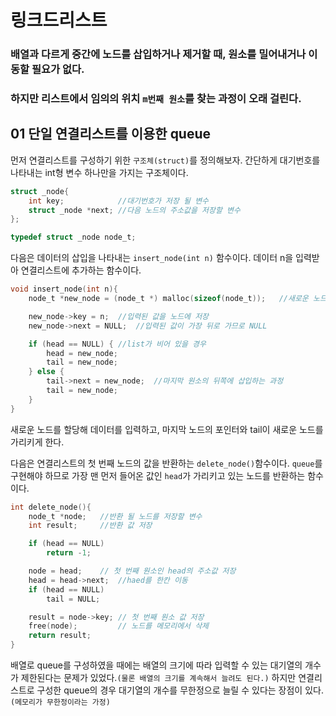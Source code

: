 # __링크드리스트__

### 배열과 다르게 중간에 노드를 삽입하거나 제거할 때, 원소를 밀어내거나 이동할 필요가 없다.  
### 하지만 리스트에서 임의의 위치 `m번째 원소`를 찾는 과정이 오래 걸린다.

## __01 단일 연결리스트를 이용한 queue__
먼저 연결리스트를 구성하기 위한 `구조체(struct)`를 정의해보자. 간단하게 대기번호를 나타내는 int형 변수 하나만을 가지는 구조체이다.

``` c
struct _node{
    int key;            //대기번호가 저장 될 변수
    struct _node *next; //다음 노드의 주소값을 저장할 변수
};

typedef struct _node node_t;
```

다음은 데이터의 삽입을 나타내는 `insert_node(int n)` 함수이다. 데이터 n을 입력받아 연결리스트에 추가하는 함수이다.

``` c
void insert_node(int n){
    node_t *new_node = (node_t *) malloc(sizeof(node_t));   //새로운 노드 생성

    new_node->key = n;  //입력된 값을 노드에 저장
    new_node->next = NULL;  //입력된 값이 가장 뒤로 가므로 NULL

    if (head == NULL) { //list가 비어 있을 경우
        head = new_node;
        tail = new_node;
    } else {
        tail->next = new_node;  //마지막 원소의 뒤쪽에 삽입하는 과정
        tail = new_node;
    }
}
```
새로운 노드를 할당해 데이터를 입력하고, 마지막 노드의 포인터와 tail이 새로운 노드를 가리키게 한다.  

다음은 연결리스트의 첫 번째 노드의 값을 반환하는 `delete_node()`함수이다. `queue`를 구현해야 하므로 가장 맨 먼저 들어온 값인 `head`가 가리키고 있는 노드를 반환하는 함수이다.
```c
int delete_node(){
    node_t *node;   //반환 될 노드를 저장할 변수
    int result;     //반환 값 저장

    if (head == NULL)
        return -1;

    node = head;    // 첫 번째 원소인 head의 주소값 저장
    head = head->next;  //haed를 한칸 이동
    if (head == NULL)
        tail = NULL;

    result = node->key; // 첫 번째 원소 값 저장
    free(node);         // 노드를 메모리에서 삭제
    return result;
}
```

배열로 queue를 구성하였을 때에는 배열의 크기에 따라 입력할 수 있는 대기열의 개수가 제한된다는 문제가 있었다.`(물론 배열의 크기를 계속해서 늘려도 된다.)` 하지만 연결리스트로 구성한 queue의 경우 대기열의 개수를 무한정으로 늘릴 수 있다는 장점이 있다.`(메모리가 무한정이라는 가정)`
